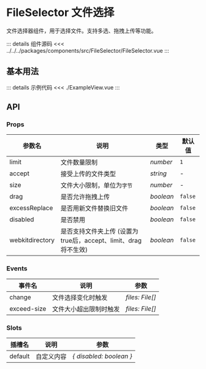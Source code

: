 # FileSelector 文件选择

文件选择器组件，用于选择文件。支持多选、拖拽上传等功能。

::: details 组件源码
<<< ../../../packages/components/src/FileSelector/FileSelector.vue
:::

## 基本用法

<script lang="ts" setup>
import ExampleView from './ExampleView.vue'
</script>

<ExampleView />

::: details 示例代码
<<< ./ExampleView.vue
:::

## API

### Props

| 参数名 | 说明 | 类型 | 默认值 |
| --- | --- | --- | --- |
| limit | 文件数量限制 | _number_ | `1` |
| accept | 接受上传的文件类型 | _string_ | - |
| size | 文件大小限制，单位为`字节` | _number_ | - |
| drag | 是否允许拖拽上传 | _boolean_ | `false` |
| excessReplace | 是否用新文件替换旧文件 | _boolean_ | `false` |
| disabled | 是否禁用 | _boolean_ | `false` |
| webkitdirectory | 是否支持文件夹上传 (设置为true后，accept、limit、drag将不生效) | _boolean_ | `false` |

### Events

| 事件名 | 说明 | 参数 |
| --- | --- | --- |
| change | 文件选择变化时触发 | _files: File[]_ |
| exceed-size | 文件大小超出限制时触发 | _files: File[]_ |

### Slots

| 插槽名 | 说明 | 参数 |
| --- | --- | --- |
| default | 自定义内容 | _{ disabled: boolean }_ |
